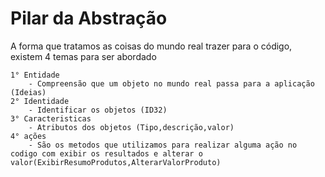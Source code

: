 # Pilar da Abstração
A forma que tratamos as coisas do mundo real trazer para o código, existem 4 temas para ser abordado 

    1° Entidade
        - Compreensão que um objeto no mundo real passa para a aplicação (Ideias)
    2° Identidade
        - Identificar os objetos (ID32)
    3° Caracteristicas
        - Atributos dos objetos (Tipo,descrição,valor)
    4° ações
        - São os metodos que utilizamos para realizar alguma ação no codigo com exibir os resultados e alterar o valor(ExibirResumoProdutos,AlterarValorProduto)
 